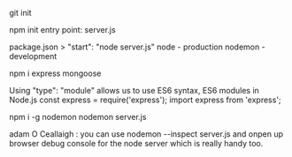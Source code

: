 git init

npm init
entry point: server.js

package.json > "start": "node server.js"
node - production
nodemon - development

npm i express mongoose

Using "type": "module" allows us to use ES6 syntax, ES6 modules in Node.js
const express = require('express');
import express from 'express';

npm i -g nodemon
nodemon server.js

adam O Ceallaigh : you can use
nodemon --inspect server.js
and onpen up browser debug console for the node server which is really handy too.
